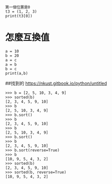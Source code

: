 ```
第一個位置是0
t3 = (1, 2, 3)
print(t3[0])
```
# 怎麼互換值
```
a = 10
b = 20
a = c
a = b
b = c
print(a,b)
```
##找到的
https://nkust.gitbook.io/python/untitled
```
>>> b = [2, 5, 10, 3, 4, 9]
>>> sorted(b)
[2, 3, 4, 5, 9, 10]
>>> b
[2, 5, 10, 3, 4, 9]
>>> b.sort()
>>> b
[2, 3, 4, 5, 9, 10]
>>> b
[2, 5, 10, 3, 4, 9]
>>> b.sort()
>>> b
[2, 3, 4, 5, 9, 10]
>>> b.sort(reverse=True)
>>> b
[10, 9, 5, 4, 3, 2]
>>> sorted(b)
[2, 3, 4, 5, 9, 10]
>>> sorted(b, reverse=True)
[10, 9, 5, 4, 3, 2]
```
